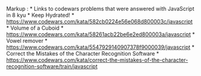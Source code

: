 Markup : * Links to codewars problems that were answered with JavaScript in 8 kyu
            * Keep Hydrated!
                * https://www.codewars.com/kata/582cb0224e56e068d800003c/javascript
            * Volume of a Cuboid
                * https://www.codewars.com/kata/58261acb22be6e2ed800003a/javascript
            * Vowel remover
                * https://www.codewars.com/kata/5547929140907378f9000039/javascript
            * Correct the Mistakes of the Character Recognition Software
                * https://www.codewars.com/kata/correct-the-mistakes-of-the-character-recognition-software/train/javascript
            